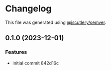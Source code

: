 # Changelog

This file was generated using [@jscutlery/semver](https://github.com/jscutlery/semver).

## 0.1.0 (2023-12-01)


### Features

* initial commit 842d16c

